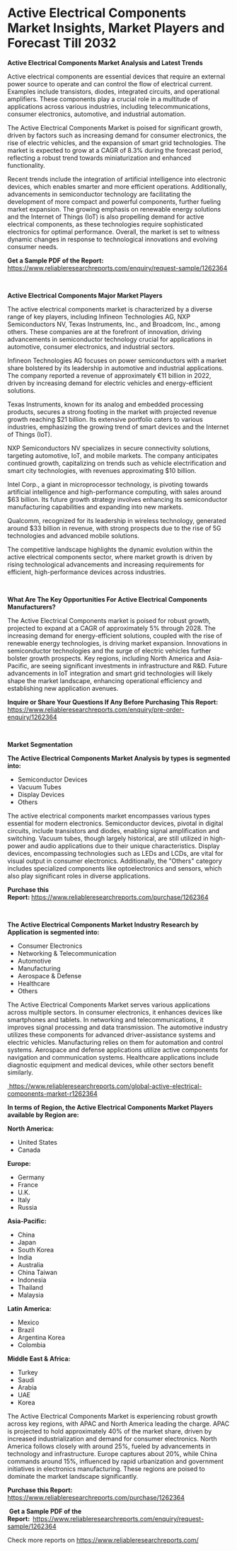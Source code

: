 <p><h1>Active Electrical Components Market Insights, Market Players and Forecast Till 2032</h1></p><p><strong>Active Electrical Components Market Analysis and Latest Trends</strong></p>
<p><p>Active electrical components are essential devices that require an external power source to operate and can control the flow of electrical current. Examples include transistors, diodes, integrated circuits, and operational amplifiers. These components play a crucial role in a multitude of applications across various industries, including telecommunications, consumer electronics, automotive, and industrial automation.</p><p>The Active Electrical Components Market is poised for significant growth, driven by factors such as increasing demand for consumer electronics, the rise of electric vehicles, and the expansion of smart grid technologies. The market is expected to grow at a CAGR of 8.3% during the forecast period, reflecting a robust trend towards miniaturization and enhanced functionality. </p><p>Recent trends include the integration of artificial intelligence into electronic devices, which enables smarter and more efficient operations. Additionally, advancements in semiconductor technology are facilitating the development of more compact and powerful components, further fueling market expansion. The growing emphasis on renewable energy solutions and the Internet of Things (IoT) is also propelling demand for active electrical components, as these technologies require sophisticated electronics for optimal performance. Overall, the market is set to witness dynamic changes in response to technological innovations and evolving consumer needs.</p></p>
<p><strong>Get a Sample PDF of the Report:&nbsp;</strong> <a href="https://www.reliableresearchreports.com/enquiry/request-sample/1262364?utm_campaign=2199&utm_medium=2&utm_source=Github&utm_content=ia&utm_term=10022025&utm_id=active-electrical-components">https://www.reliableresearchreports.com/enquiry/request-sample/1262364</a></p>
<p>&nbsp;</p>
<p><strong>Active Electrical Components Major Market Players</strong></p>
<p><p>The active electrical components market is characterized by a diverse range of key players, including Infineon Technologies AG, NXP Semiconductors NV, Texas Instruments, Inc., and Broadcom, Inc., among others. These companies are at the forefront of innovation, driving advancements in semiconductor technology crucial for applications in automotive, consumer electronics, and industrial sectors.</p><p>Infineon Technologies AG focuses on power semiconductors with a market share bolstered by its leadership in automotive and industrial applications. The company reported a revenue of approximately €11 billion in 2022, driven by increasing demand for electric vehicles and energy-efficient solutions.</p><p>Texas Instruments, known for its analog and embedded processing products, secures a strong footing in the market with projected revenue growth reaching $21 billion. Its extensive portfolio caters to various industries, emphasizing the growing trend of smart devices and the Internet of Things (IoT).</p><p>NXP Semiconductors NV specializes in secure connectivity solutions, targeting automotive, IoT, and mobile markets. The company anticipates continued growth, capitalizing on trends such as vehicle electrification and smart city technologies, with revenues approximating $10 billion.</p><p>Intel Corp., a giant in microprocessor technology, is pivoting towards artificial intelligence and high-performance computing, with sales around $63 billion. Its future growth strategy involves enhancing its semiconductor manufacturing capabilities and expanding into new markets.</p><p>Qualcomm, recognized for its leadership in wireless technology, generated around $33 billion in revenue, with strong prospects due to the rise of 5G technologies and advanced mobile solutions.</p><p>The competitive landscape highlights the dynamic evolution within the active electrical components sector, where market growth is driven by rising technological advancements and increasing requirements for efficient, high-performance devices across industries.</p></p>
<p>&nbsp;</p>
<p><strong>What Are The Key Opportunities For Active Electrical Components Manufacturers?</strong></p>
<p><p>The Active Electrical Components market is poised for robust growth, projected to expand at a CAGR of approximately 5% through 2028. The increasing demand for energy-efficient solutions, coupled with the rise of renewable energy technologies, is driving market expansion. Innovations in semiconductor technologies and the surge of electric vehicles further bolster growth prospects. Key regions, including North America and Asia-Pacific, are seeing significant investments in infrastructure and R&D. Future advancements in IoT integration and smart grid technologies will likely shape the market landscape, enhancing operational efficiency and establishing new application avenues.</p></p>
<p><strong>Inquire or Share Your Questions If Any Before Purchasing This Report:</strong> <a href="https://www.reliableresearchreports.com/enquiry/pre-order-enquiry/1262364?utm_campaign=2199&utm_medium=2&utm_source=Github&utm_content=ia&utm_term=10022025&utm_id=active-electrical-components">https://www.reliableresearchreports.com/enquiry/pre-order-enquiry/1262364</a></p>
<p>&nbsp;</p>
<p><strong>Market Segmentation</strong></p>
<p><strong>The Active Electrical Components Market Analysis by types is segmented into:</strong></p>
<p><ul><li>Semiconductor Devices</li><li>Vacuum Tubes</li><li>Display Devices</li><li>Others</li></ul></p>
<p><p>The active electrical components market encompasses various types essential for modern electronics. Semiconductor devices, pivotal in digital circuits, include transistors and diodes, enabling signal amplification and switching. Vacuum tubes, though largely historical, are still utilized in high-power and audio applications due to their unique characteristics. Display devices, encompassing technologies such as LEDs and LCDs, are vital for visual output in consumer electronics. Additionally, the "Others" category includes specialized components like optoelectronics and sensors, which also play significant roles in diverse applications.</p></p>
<p><strong>Purchase this Report:&nbsp;</strong><a href="https://www.reliableresearchreports.com/purchase/1262364?utm_campaign=2199&utm_medium=2&utm_source=Github&utm_content=ia&utm_term=10022025&utm_id=active-electrical-components">https://www.reliableresearchreports.com/purchase/1262364</a></p>
<p>&nbsp;</p>
<p><strong>The Active Electrical Components Market Industry Research by Application is segmented into:</strong></p>
<p><ul><li>Consumer Electronics</li><li>Networking & Telecommunication</li><li>Automotive</li><li>Manufacturing</li><li>Aerospace & Defense</li><li>Healthcare</li><li>Others</li></ul></p>
<p><p>The Active Electrical Components Market serves various applications across multiple sectors. In consumer electronics, it enhances devices like smartphones and tablets. In networking and telecommunications, it improves signal processing and data transmission. The automotive industry utilizes these components for advanced driver-assistance systems and electric vehicles. Manufacturing relies on them for automation and control systems. Aerospace and defense applications utilize active components for navigation and communication systems. Healthcare applications include diagnostic equipment and medical devices, while other sectors benefit similarly.</p></p>
<p><a href="https://www.reliableresearchreports.com/global-active-electrical-components-market-r1262364?utm_campaign=2199&utm_medium=2&utm_source=Github&utm_content=ia&utm_term=10022025&utm_id=active-electrical-components">&nbsp;https://www.reliableresearchreports.com/global-active-electrical-components-market-r1262364</a></p>
<p><strong>In terms of Region, the Active Electrical Components Market Players available by Region are:</strong></p>
<p>
    <p> <strong> North America: </strong>
        <ul>
            <li>United States</li>
            <li>Canada</li>
        </ul>
        </p> 
    <p> <strong> Europe: </strong>
        <ul>
            <li>Germany</li>
            <li>France</li>
            <li>U.K.</li>
            <li>Italy</li>
            <li>Russia</li>
        </ul>
        </p> 
    <p> <strong> Asia-Pacific: </strong>
        <ul>
            <li>China</li>
            <li>Japan</li>
            <li>South Korea</li>
            <li>India</li>
            <li>Australia</li>
            <li>China Taiwan</li>
            <li>Indonesia</li>
            <li>Thailand</li>
            <li>Malaysia</li>
        </ul>
        </p> 
    <p> <strong> Latin America: </strong>
        <ul>
            <li>Mexico</li>
            <li>Brazil</li>
            <li>Argentina Korea</li>
            <li>Colombia</li>
        </ul>
        </p> 
    <p> <strong> Middle East & Africa: </strong>
        <ul>
            <li>Turkey</li>
            <li>Saudi</li>
            <li>Arabia</li>
            <li>UAE</li>
            <li>Korea</li>
        </ul>
    </p>
    </p>
<p><p>The Active Electrical Components Market is experiencing robust growth across key regions, with APAC and North America leading the charge. APAC is projected to hold approximately 40% of the market share, driven by increased industrialization and demand for consumer electronics. North America follows closely with around 25%, fueled by advancements in technology and infrastructure. Europe captures about 20%, while China commands around 15%, influenced by rapid urbanization and government initiatives in electronics manufacturing. These regions are poised to dominate the market landscape significantly.</p></p>
<p><strong>Purchase this Report: </strong><a href="https://www.reliableresearchreports.com/purchase/1262364?utm_campaign=2199&utm_medium=2&utm_source=Github&utm_content=ia&utm_term=10022025&utm_id=active-electrical-components">https://www.reliableresearchreports.com/purchase/1262364</a></p>
<p>&nbsp;<strong>Get a Sample PDF of the Report:&nbsp;&nbsp;</strong><a href="https://www.reliableresearchreports.com/enquiry/request-sample/1262364?utm_campaign=2199&utm_medium=2&utm_source=Github&utm_content=ia&utm_term=10022025&utm_id=active-electrical-components">https://www.reliableresearchreports.com/enquiry/request-sample/1262364</a></p>
<p><strong></strong></p>
<p>Check more reports on <a href="https://www.reliableresearchreports.com/?utm_campaign=2199&utm_medium=2&utm_source=Github&utm_content=ia&utm_term=10022025&utm_id=active-electrical-components">https://www.reliableresearchreports.com/</a></p>